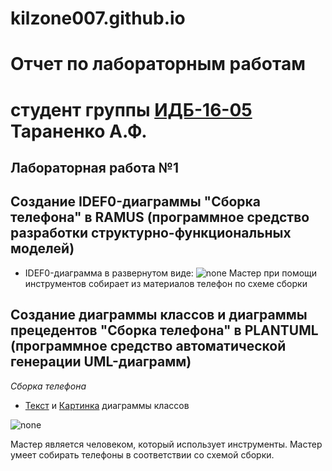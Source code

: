 # kilzone007.github.io

# Отчет по лабораторным работам
# студент группы [ИДБ-16-05](https://github.com/stankin/design-2018/wiki/list-idb-16-05) Тараненко А.Ф.

## Лабораторная работа №1

## Создание IDEF0-диаграммы "Сборка телефона" в RAMUS (программное средство разработки структурно-функциональных моделей)

- IDEF0-диаграмма в развернутом виде:
![none](https://github.com/kilzone007/kilzone007.github.io/blob/master/RAMUS(A0).png)
Мастер при помощи инструментов собирает из материалов телефон по схеме сборки

## Создание диаграммы классов и диаграммы прецедентов "Сборка телефона" в PLANTUML (программное средство автоматической генерации UML-диаграмм)
_Сборка телефона_
- [Текст](https://github.com/kilzone007/kilzone007.github.io/blob/master/PlantUML(text).txt) и [Картинка](https://github.com/kilzone007/kilzone007.github.io/blob/master/PlantUML.png) диаграммы классов

![none](https://github.com/kilzone007/kilzone007.github.io/blob/master/PlantUML.png)

Мастер является человеком, который использует инструменты. Мастер умеет собирать телефоны в соответствии со схемой сборки.

